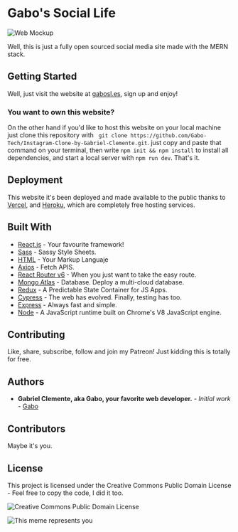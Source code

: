# Gabo's Social Life

![Web Mockup](animation.gif) 


Well, this is just a fully open sourced social media site made with the MERN stack.

## Getting Started

Well, just visit the website at [gabosl.es](), sign up and enjoy! 

### You want to own this website?

On the other hand if you'd like to host this website on your local machine just clone this repository with ``` git clone https://github.com/Gabo-Tech/Instagram-Clone-by-Gabriel-Clemente.git```. just copy and paste that command on your terminal, then write ```npm init && npm install```  to install all dependencies, and start a local server with ```npm run dev```. That's it.

## Deployment

This website it's been deployed and made available to the public thanks to [Vercel](https://vercel.com), and [Heroku](https://heroku.com), which are completely free hosting services.

## Built With
- [React.js](https://reactjs.org/) - Your favourite framework!
- [Sass](https://sass-lang.com/) - Sassy Style Sheets.
- [HTML](https://html.com/) - Your Markup Languaje
- [Axios](https://axios-http.com/) - Fetch APIS.
- [React Router v6](https://reactrouter.com/) - When you just want to take the easy route.
- [Mongo Atlas](https://www.mongodb.com/atlas/database) - Database. Deploy a multi-cloud database.
- [Redux](https://redux.js.org/) - A Predictable State Container for JS Apps.
- [Cypress](https://www.cypress.io/) - The web has evolved. Finally, testing has too.
- [Express](https://expressjs.com/) - Always fast and simple.
- [Node](https://nodejs.org/) - A JavaScript runtime built on Chrome's V8 JavaScript engine.

## Contributing

  Like, share, subscribe, follow and join my Patreon! Just kidding this is totally for free. 

## Authors

* **Gabriel Clemente, aka Gabo, your favorite web developer.** - *Initial work* - [Gabo](https://github.com/Gabo-Tech)

## Contributors

Maybe it's you.

## License

This project is licensed under the Creative Commons Public Domain License - Feel free to copy the code, I did it too.

![Creative Commons Public Domain License](https://upload.wikimedia.org/wikipedia/commons/thumb/8/84/Public_Domain_Mark_button.svg/220px-Public_Domain_Mark_button.svg.png)

![This meme represents you](https://preview.redd.it/hwurhp7crzf81.png?auto=webp&s=3f230e79f360c9fbc9394e70ea72330391bf8f27)
